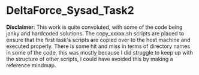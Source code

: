 # DeltaForce_Sysad_Task2
**Disclaimer**: This work is quite convoluted, with some of the code being janky and hardcoded solutions. 
The copy_xxxxx.sh scripts are placed to ensure that the first task's scripts are copied over to the host machine and executed properly. There is some hit and miss in terms of directory names in some of the code, this was mostly because I did struggle to keep up with the structure of other scripts, I could have avoided this by making a reference mindmap.
